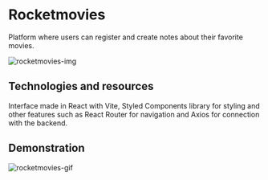 # Rocketmovies

Platform where users can register and create notes about their favorite movies.

![rocketmovies-img](https://user-images.githubusercontent.com/105971989/215133041-0d933435-a022-4f97-bdc9-0fa4b2ec7a75.png)

## Technologies and resources

Interface made in React with Vite, Styled Components library for styling and other features such as React Router for navigation and Axios for connection with the backend.

## Demonstration

![rocketmovies-gif](https://user-images.githubusercontent.com/105971989/216010155-f40dc65b-70f0-4b63-8384-ec55a8bc552c.gif)

